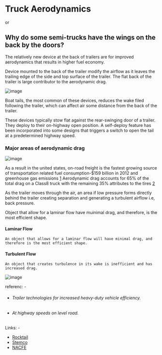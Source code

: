 # Truck Aerodynamics
or 
## Why do some semi-trucks have the wings on the back by the doors?

The relatively new device at the back of trailers are for improved aerodynamics that results in higher fuel economy. 

Device mounted to the back of the trailer modify the airflow as it leaves the trailing edge of the side and top surface of the trailer. The flat back of the trailer is large contributor to the aerodynamic drag.

![image](http://www.stemco.com/qadmin/js/kcfinder/upload/images/stemco-trailertail-airflow.jpg)

Boat tails, the most common of these devices, reduces the wake filed following the trailer, which can affect air some distance from the back of the trailer.

These devices typically stow flat against the rear-swinging door of a trailer. They deploy to their on-highway open position. A self-deploy feature has been incorporated into some designs that triggers a switch to open the tail at a predetermined highway speed.

### Major areas of aerodynamic drag
![image](https://rocketail.com/wp-content/uploads/2018/11/techn-pg_diag_03.jpg)

As a result in the united states, on-road freight is the fastest growing source of transportation related fuel consumption-$159 billion in 2012 and greenhouse gas emissions [1](#Trailer-technologies-for-increased-heavy-duty-vehicle-efficiency) Aerodynamic drag accounts for 65% of the total drag on a Class8 truck with the remaining 35% attributes to the tires [2](#At-highway-speeds-on-level-road)

As the trailer moves through the air, an area if low pressure forms directly behind the trailer creating separation and generating a turbulent airflow i.e, back pressure. 

Object that allow for a laminar flow have muinimal drag, and therefore, is the most efficient shape.

#### Laminar Flow
    An object that allows for a laminar flow will have minimal drag, and therefore is the most efficient shape.

#### Turbulent Flow
    An object that creates turbulence in its wake is inefficient and has increased drag.

![image](http://jnj.293.myftpupload.com/wp-content/uploads/2018/11/wind-flow-diagram-300x290.gif)

referenc: -
- ###### Trailer technologies for increased heavy-duty vehicle efficiency.
- ###### At highway speeds on level road.

Links: -
- [Rocktail](https://rocketail.com/technology/)
- [Stemco](http://www.stemco.com/product/trailertail/)
- [NACFE](https://nacfe.org/technology/trailer-rear-devices/)